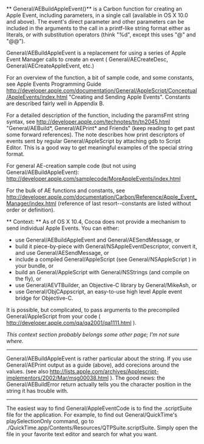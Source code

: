 ** General/AEBuildAppleEvent()**  is a Carbon function for creating an Apple Event, including parameters, in a single call (available in OS X 10.0 and above). The event's direct parameter and other parameters can be included in the arguments to the call in a printf-like string format either as literals, or with substitution operators (think "%d", except this uses "@" and "@@"). 

General/AEBuildAppleEvent is a replacement for using a series of Apple Event Manager calls to create an event ( General/AECreateDesc, General/AECreateAppleEvent, etc.)

For an overview of the function, a bit of sample code, and some constants, see Apple Events Programming Guide http://developer.apple.com/documentation/General/AppleScript/Conceptual/AppleEvents/index.html "Creating and Sending Apple Events". Constants are described fairly well in Appendix B.

For a detailed description of the function, including the paramsFmt string syntax, see http://developer.apple.com/technotes/tn/tn2045.html "General/AEBuild*, General/AEPrint* and Friends" (keep reading to get past some forward references). The note describes how print descriptors of events sent by regular General/AppleScript by attaching gdb to Script Editor. This is a good way to get meaningful examples of the special string format.

For general AE-creation sample code (but not using General/AEBuildAppleEvent): http://developer.apple.com/samplecode/MoreAppleEvents/index.html

For the bulk of AE functions and constants, see http://developer.apple.com/documentation/Carbon/Reference/Apple_Event_Manager/index.html (reference of last resort--constants are listed without order or definition).


** Context: ** As of OS X 10.4, Cocoa does not provide a mechanism to send individual Apple Events. You can either:

* use General/AEBuildAppleEvent and General/AESendMessage, or
* build it piece-by-piece with General/NSAppleEventDescriptor, convert it, and use General/AESendMessage, or
* include a compiled General/AppleScript (see General/NSAppleScript ) in your bundle, or 
* build an General/AppleScript with General/NSString<nowiki/>s (and compile on the fly), or
* use General/AEVTBuilder, an Objective-C library by General/MikeAsh, or
* use General/ObjCAppscript, an easy-to-use high level Apple event bridge for Objective-C.

It is possible, but complicated, to pass arguments to the precompiled General/AppleScript from your code ( http://developer.apple.com/qa/qa2001/qa1111.html ).

*This context section probably belongs some other page; I'm not sure where.*

----

General/AEBuildAppleEvent is rather particular about the string. If you use General/AEPrint output as a guide (above), add corecions around the values. (see also http://lists.apple.com/archives/Applescript-implementors/2002/Mar/msg00038.html ). The good news: the General/AEBuildError return actually tells you the character position in the string it has trouble with.

----

The easiest way to find General/AppleEventCode is to find the .scriptSuite file for the application. For example, to find out General/QuickTime's playSelectionOnly command, go to     ./QuickTime.app/Contents/Resources/QTPSuite.scriptSuite. Simply open the file in your favorite text editor and search for what you want.